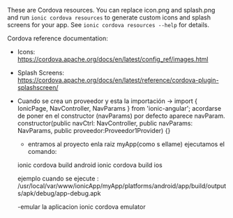 These are Cordova resources. You can replace icon.png and splash.png and run
`ionic cordova resources` to generate custom icons and splash screens for your
app. See `ionic cordova resources --help` for details.

Cordova reference documentation:

- Icons: https://cordova.apache.org/docs/en/latest/config_ref/images.html
- Splash Screens: https://cordova.apache.org/docs/en/latest/reference/cordova-plugin-splashscreen/

- Cuando se crea un proveedor y esta la importación -> import { IonicPage, NavController, NavParams } from 'ionic-angular'; acordarse de poner en el constructor (navParams) por defecto aparece navParam.
  constructor(public navCtrl: NavController, public navParams: NavParams, public proveedor:Proveedor1Provider) {}

    - entramos al proyecto enla raiz myApp(como s ellame)
    ejecutamos el comando:

    ionic cordova build android
    ionic cordova build ios

    ejemplo cuando se ejecute : 	/usr/local/var/www/ionicApp/myApp/platforms/android/app/build/outputs/apk/debug/app-debug.apk

    -emular la aplicacion
    ionic cordova emulator
